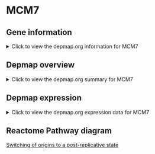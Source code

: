 <h1>MCM7</h1>

<h2>Gene information</h2>
<details>
  <summary>Click to view the depmap.org information for MCM7</summary>
  <iframe src="https://depmap.org/portal/gene/MCM7?tab=about" style="border:none;width:100%;height:800px"></iframe>
</details>

<h2>Depmap overview</h2>
<details>
  <summary>Click to view the depmap.org summary for MCM7</summary>
  <iframe src="https://depmap.org/portal/gene/MCM7?tab=overview" style="border:none;width:100%;height:800px"></iframe>
</details>

<h2>Depmap expression</h2>
<details>
  <summary>Click to view the depmap.org expression data for MCM7</summary>
  <iframe src="https://depmap.org/portal/gene/MCM7?tab=characterization" style="border:none;width:100%;height:800px"></iframe>
</details>



<h2>Reactome Pathway diagram</h2>
<a href="https://reactome.org/PathwayBrowser/#/R-HSA-69052" target="_BLANK">Switching of origins to a post-replicative state</a>



